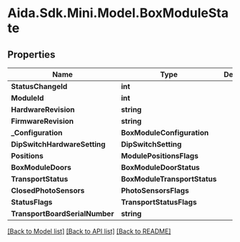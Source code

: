 # Aida.Sdk.Mini.Model.BoxModuleState

## Properties

Name | Type | Description | Notes
------------ | ------------- | ------------- | -------------
**StatusChangeId** | **int** |  | [optional] 
**ModuleId** | **int** |  | [optional] 
**HardwareRevision** | **string** |  | [optional] 
**FirmwareRevision** | **string** |  | [optional] 
**_Configuration** | **BoxModuleConfiguration** |  | [optional] 
**DipSwitchHardwareSetting** | **DipSwitchSetting** |  | [optional] 
**Positions** | **ModulePositionsFlags** |  | [optional] 
**BoxModuleDoors** | **BoxModuleDoorStatus** |  | [optional] 
**TransportStatus** | **BoxModuleTransportStatus** |  | [optional] 
**ClosedPhotoSensors** | **PhotoSensorsFlags** |  | [optional] 
**StatusFlags** | **TransportStatusFlags** |  | [optional] 
**TransportBoardSerialNumber** | **string** |  | [optional] 

[[Back to Model list]](../README.md#documentation-for-models) [[Back to API list]](../README.md#documentation-for-api-endpoints) [[Back to README]](../README.md)

